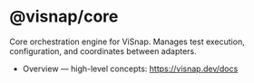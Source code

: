 # @visnap/core

Core orchestration engine for ViSnap. Manages test execution, configuration, and coordinates between adapters.

- Overview — high-level concepts: https://visnap.dev/docs
